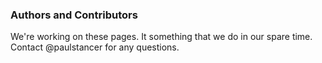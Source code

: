 ### Authors and Contributors
We're working on these pages. It something that we do in our spare time. Contact @paulstancer for any questions.


